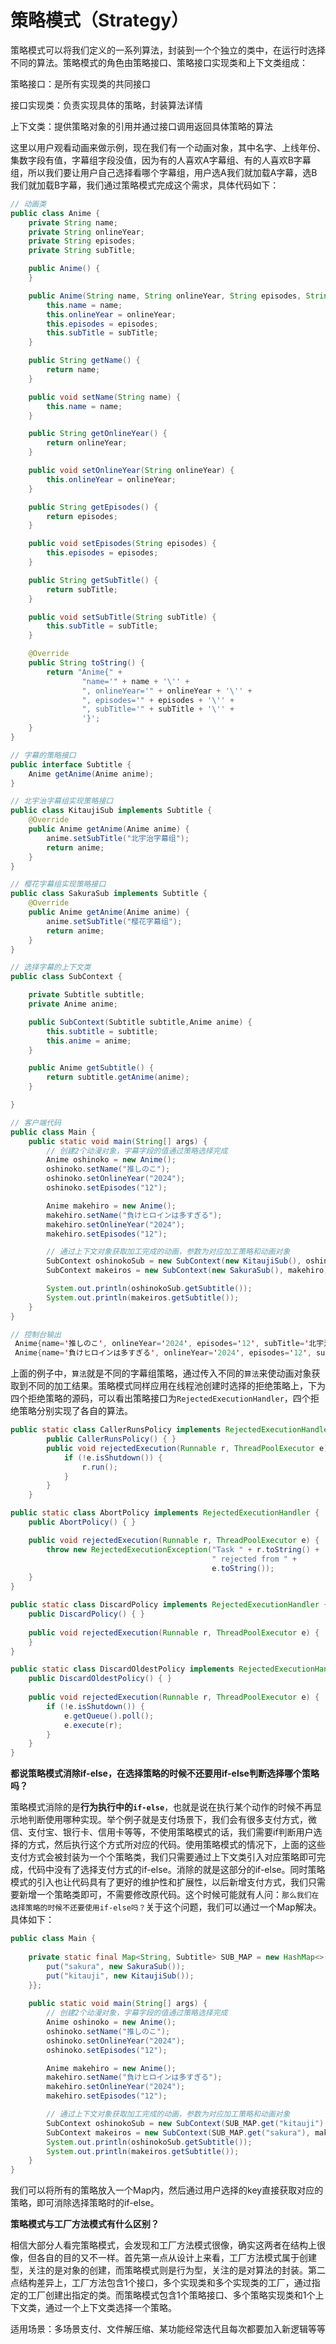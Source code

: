 # 策略模式（Strategy）

策略模式可以将我们定义的一系列算法，封装到一个个独立的类中，在运行时选择不同的算法。策略模式的角色由策略接口、策略接口实现类和上下文类组成：

策略接口：是所有实现类的共同接口

接口实现类：负责实现具体的策略，封装算法详情

上下文类：提供策略对象的引用并通过接口调用返回具体策略的算法

这里以用户观看动画来做示例，现在我们有一个动画对象，其中名字、上线年份、集数字段有值，字幕组字段没值，因为有的人喜欢A字幕组、有的人喜欢B字幕组，所以我们要让用户自己选择看哪个字幕组，用户选A我们就加载A字幕，选B我们就加载B字幕，我们通过策略模式完成这个需求，具体代码如下：

```java
// 动画类
public class Anime {
    private String name;
    private String onlineYear;
    private String episodes;
    private String subTitle;

    public Anime() {
    }

    public Anime(String name, String onlineYear, String episodes, String subTitle) {
        this.name = name;
        this.onlineYear = onlineYear;
        this.episodes = episodes;
        this.subTitle = subTitle;
    }

    public String getName() {
        return name;
    }

    public void setName(String name) {
        this.name = name;
    }

    public String getOnlineYear() {
        return onlineYear;
    }

    public void setOnlineYear(String onlineYear) {
        this.onlineYear = onlineYear;
    }

    public String getEpisodes() {
        return episodes;
    }

    public void setEpisodes(String episodes) {
        this.episodes = episodes;
    }

    public String getSubTitle() {
        return subTitle;
    }

    public void setSubTitle(String subTitle) {
        this.subTitle = subTitle;
    }

    @Override
    public String toString() {
        return "Anime{" +
                "name='" + name + '\'' +
                ", onlineYear='" + onlineYear + '\'' +
                ", episodes='" + episodes + '\'' +
                ", subTitle='" + subTitle + '\'' +
                '}';
    }
}

// 字幕的策略接口
public interface Subtitle {
    Anime getAnime(Anime anime);
}

// 北宇治字幕组实现策略接口
public class KitaujiSub implements Subtitle {
    @Override
    public Anime getAnime(Anime anime) {
        anime.setSubTitle("北宇治字幕组");
        return anime;
    }
}

// 樱花字幕组实现策略接口
public class SakuraSub implements Subtitle {
    @Override
    public Anime getAnime(Anime anime) {
        anime.setSubTitle("樱花字幕组");
        return anime;
    }
}

// 选择字幕的上下文类
public class SubContext {

    private Subtitle subtitle;
    private Anime anime;

    public SubContext(Subtitle subtitle,Anime anime) {
        this.subtitle = subtitle;
        this.anime = anime;
    }

    public Anime getSubtitle() {
        return subtitle.getAnime(anime);
    }

}

// 客户端代码
public class Main {
    public static void main(String[] args) {
        // 创建2个动漫对象，字幕字段的值通过策略选择完成
        Anime oshinoko = new Anime();
        oshinoko.setName("推しのこ");
        oshinoko.setOnlineYear("2024");
        oshinoko.setEpisodes("12");

        Anime makehiro = new Anime();
        makehiro.setName("負けヒロインは多すぎる");
        makehiro.setOnlineYear("2024");
        makehiro.setEpisodes("12");

        // 通过上下文对象获取加工完成的动画，参数为对应加工策略和动画对象
        SubContext oshinokoSub = new SubContext(new KitaujiSub(), oshinoko);
        SubContext makeiros = new SubContext(new SakuraSub(), makehiro);

        System.out.println(oshinokoSub.getSubtitle());
        System.out.println(makeiros.getSubtitle());
    }
}

// 控制台输出
 Anime{name='推しのこ', onlineYear='2024', episodes='12', subTitle='北宇治字幕组'}
 Anime{name='負けヒロインは多すぎる', onlineYear='2024', episodes='12', subTitle='樱花字幕组'}
```

上面的例子中，`算法`就是不同的字幕组策略，通过传入不同的`算法`来使动画对象获取到不同的加工结果。策略模式同样应用在线程池创建时选择的拒绝策略上，下为四个拒绝策略的源码，可以看出策略接口为`RejectedExecutionHandler`，四个拒绝策略分别实现了各自的算法。


```java
public static class CallerRunsPolicy implements RejectedExecutionHandler {
        public CallerRunsPolicy() { }
        public void rejectedExecution(Runnable r, ThreadPoolExecutor e) {
            if (!e.isShutdown()) {
                r.run();
            }
        }
    }

public static class AbortPolicy implements RejectedExecutionHandler {
    public AbortPolicy() { }

    public void rejectedExecution(Runnable r, ThreadPoolExecutor e) {
        throw new RejectedExecutionException("Task " + r.toString() +
                                             " rejected from " +
                                             e.toString());
    }
}

public static class DiscardPolicy implements RejectedExecutionHandler {
    public DiscardPolicy() { }
  
    public void rejectedExecution(Runnable r, ThreadPoolExecutor e) {
    }
}

public static class DiscardOldestPolicy implements RejectedExecutionHandler {
    public DiscardOldestPolicy() { }
  
    public void rejectedExecution(Runnable r, ThreadPoolExecutor e) {
        if (!e.isShutdown()) {
            e.getQueue().poll();
            e.execute(r);
        }
    }
}
```

**都说策略模式消除if-else，在选择策略的时候不还要用if-else判断选择哪个策略吗？**

策略模式消除的是**行为执行中的`if-else`**，也就是说在执行某个动作的时候不再显示地判断使用哪种实现。举个例子就是支付场景下，我们会有很多支付方式，微信、支付宝、银行卡、信用卡等等，不使用策略模式的话，我们需要if判断用户选择的方式，然后执行这个方式所对应的代码。使用策略模式的情况下，上面的这些支付方式会被封装为一个个策略类，我们只需要通过上下文类引入对应策略即可完成，代码中没有了选择支付方式的if-else。消除的就是这部分的if-else。同时策略模式的引入也让代码具有了更好的维护性和扩展性，以后新增支付方式，我们只需要新增一个策略类即可，不需要修改原代码。这个时候可能就有人问：`那么我们在选择策略的时候不还要使用if-else吗？`关于这个问题，我们可以通过一个Map解决。具体如下：

```java
public class Main {
    
    private static final Map<String, Subtitle> SUB_MAP = new HashMap<>(){{
        put("sakura", new SakuraSub());
        put("kitauji", new KitaujiSub());
    }};
    
    public static void main(String[] args) {
        // 创建2个动漫对象，字幕字段的值通过策略选择完成
        Anime oshinoko = new Anime();
        oshinoko.setName("推しのこ");
        oshinoko.setOnlineYear("2024");
        oshinoko.setEpisodes("12");

        Anime makehiro = new Anime();
        makehiro.setName("負けヒロインは多すぎる");
        makehiro.setOnlineYear("2024");
        makehiro.setEpisodes("12");

        // 通过上下文对象获取加工完成的动画，参数为对应加工策略和动画对象
        SubContext oshinokoSub = new SubContext(SUB_MAP.get("kitauji"), oshinoko);
        SubContext makeiros = new SubContext(SUB_MAP.get("sakura"), makehiro);
        System.out.println(oshinokoSub.getSubtitle());
        System.out.println(makeiros.getSubtitle());
    }
}
```

我们可以将所有的策略放入一个Map内，然后通过用户选择的key直接获取对应的策略，即可消除选择策略时的if-else。

**策略模式与工厂方法模式有什么区别？**

相信大部分人看完策略模式，会发现和工厂方法模式很像，确实这两者在结构上很像，但各自的目的又不一样。首先第一点从设计上来看，工厂方法模式属于创建型，关注的是对象的创建，而策略模式则是行为型，关注的是对算法的封装。第二点结构差异上，工厂方法包含1个接口，多个实现类和多个实现类的工厂，通过指定的工厂创建出指定的类。而策略模式包含1个策略接口、多个策略实现类和1个上下文类，通过一个上下文类选择一个策略。

适用场景：多场景支付、文件解压缩、某功能经常迭代且每次都要加入新逻辑等等